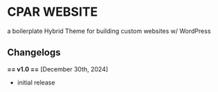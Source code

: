 # CPAR WEBSITE

a boilerplate Hybrid Theme for building custom websites w/ WordPress


## Changelogs

**== v1.0 ==** [December 30th, 2024]

- initial release